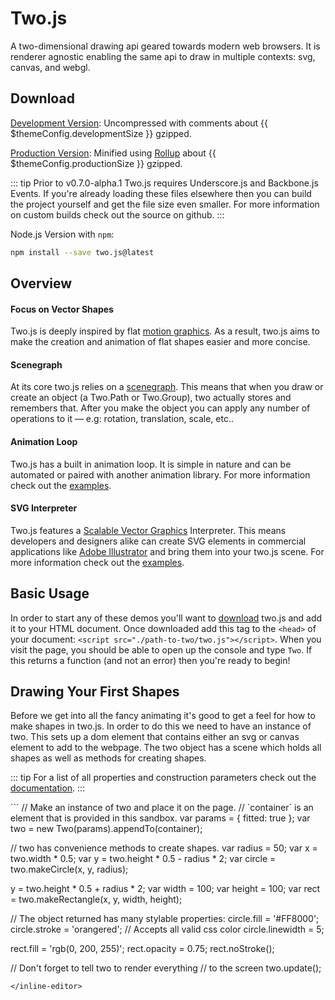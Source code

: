 # Two.js

A two-dimensional drawing api geared towards modern web browsers. It is renderer agnostic enabling the same api to draw in multiple contexts: svg, canvas, and webgl.

## Download

[Development Version](https://raw.githubusercontent.com/jonobr1/two.js/master/build/two.js): Uncompressed with comments about {{ $themeConfig.developmentSize }} gzipped.

[Production Version](https://raw.githubusercontent.com/jonobr1/two.js/master/build/two.min.js): Minified using [Rollup](https://rollupjs.org/) about {{ $themeConfig.productionSize }} gzipped.

::: tip
Prior to v0.7.0-alpha.1 Two.js requires Underscore.js and Backbone.js Events. If you're already loading these files elsewhere then you can build the project yourself and get the file size even smaller. For more information on custom builds check out the source on github.
:::

Node.js Version with `npm`:
```bash
npm install --save two.js@latest
```

## Overview
#### Focus on Vector Shapes
Two.js is deeply inspired by flat [motion graphics](http://en.wikipedia.org/wiki/Motion_graphics). As a result, two.js aims to make the creation and animation of flat shapes easier and more concise.

#### Scenegraph
At its core two.js relies on a [scenegraph](http://en.wikipedia.org/wiki/Scene_graph). This means that when you draw or create an object (a Two.Path or Two.Group), two actually stores and remembers that. After you make the object you can apply any number of operations to it — e.g: rotation, translation, scale, etc..

#### Animation Loop
Two.js has a built in animation loop. It is simple in nature and can be automated or paired with another animation library. For more information check out the [examples](./examples/).

#### SVG Interpreter
Two.js features a [Scalable Vector Graphics](http://en.wikipedia.org/wiki/Scalable_Vector_Graphics) Interpreter. This means developers and designers alike can create SVG elements in commercial applications like [Adobe Illustrator](http://www.adobe.com/products/illustrator) and bring them into your two.js scene. For more information check out the [examples](./examples/).

## Basic Usage
In order to start any of these demos you'll want to [download](#download) two.js and add it to your HTML document. Once downloaded add this tag to the `<head>` of your document: `<script src="./path-to-two/two.js"></script>`. When you visit the page, you should be able to open up the console and type `Two`. If this returns a function (and not an error) then you're ready to begin!

## Drawing Your First Shapes
Before we get into all the fancy animating it's good to get a feel for how to make shapes in two.js. In order to do this we need to have an instance of two. This sets up a dom element that contains either an svg or canvas element to add to the webpage. The two object has a scene which holds all shapes as well as methods for creating shapes.

::: tip
For a list of all properties and construction parameters check out the [documentation](./documentation/).
:::

<inline-editor>
```
// Make an instance of two and place it on the page.
// `container` is an element that is provided in this sandbox.
var params = { fitted: true };
var two = new Two(params).appendTo(container);

// two has convenience methods to create shapes.
var radius = 50;
var x = two.width * 0.5;
var y = two.height * 0.5 - radius * 2;
var circle = two.makeCircle(x, y, radius);

y = two.height * 0.5 + radius * 2;
var width = 100;
var height = 100;
var rect = two.makeRectangle(x, y, width, height);

// The object returned has many stylable properties:
circle.fill = '#FF8000';
circle.stroke = 'orangered'; // Accepts all valid css color
circle.linewidth = 5;

rect.fill = 'rgb(0, 200, 255)';
rect.opacity = 0.75;
rect.noStroke();

// Don't forget to tell two to render everything
// to the screen
two.update();
```
</inline-editor>
